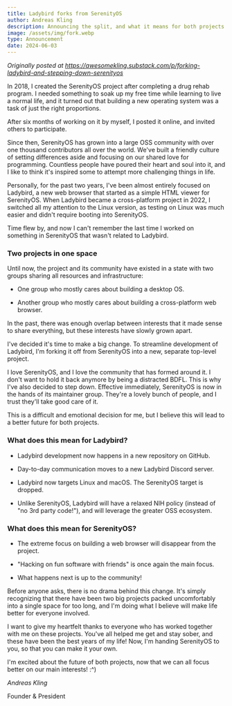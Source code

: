 ```yaml
---
title: Ladybird forks from SerenityOS
author: Andreas Kling
description: Announcing the split, and what it means for both projects.
image: /assets/img/fork.webp
type: Announcement
date: 2024-06-03
---
```


_Originally posted at https://awesomekling.substack.com/p/forking-ladybird-and-stepping-down-serenityos_

In 2018, I created the SerenityOS project after completing a drug rehab program. I needed something to soak up my free time while learning to live a normal life, and it turned out that building a new operating system was a task of just the right proportions.

After six months of working on it by myself, I posted it online, and invited others to participate.

Since then, SerenityOS has grown into a large OSS community with over one thousand contributors all over the world. We've built a friendly culture of setting differences aside and focusing on our shared love for programming. Countless people have poured their heart and soul into it, and I like to think it's inspired some to attempt more challenging things in life.

Personally, for the past two years, I've been almost entirely focused on Ladybird, a new web browser that started as a simple HTML viewer for SerenityOS. When Ladybird became a cross-platform project in 2022, I switched all my attention to the Linux version, as testing on Linux was much easier and didn't require booting into SerenityOS.

Time flew by, and now I can't remember the last time I worked on something in SerenityOS that wasn't related to Ladybird.

### Two projects in one space

Until now, the project and its community have existed in a state with two groups sharing all resources and infrastructure:

- One group who mostly cares about building a desktop OS.

- Another group who mostly cares about building a cross-platform web browser.

In the past, there was enough overlap between interests that it made sense to share everything, but these interests have slowly grown apart.

I've decided it's time to make a big change. To streamline development of Ladybird, I'm forking it off from SerenityOS into a new, separate top-level project.

I love SerenityOS, and I love the community that has formed around it. I don't want to hold it back anymore by being a distracted BDFL. This is why I've also decided to step down. Effective immediately, SerenityOS is now in the hands of its maintainer group. They're a lovely bunch of people, and I trust they'll take good care of it.

This is a difficult and emotional decision for me, but I believe this will lead to a better future for both projects.

### What does this mean for Ladybird?

- Ladybird development now happens in a new repository on GitHub.

- Day-to-day communication moves to a new Ladybird Discord server.

- Ladybird now targets Linux and macOS. The SerenityOS target is dropped.

- Unlike SerenityOS, Ladybird will have a relaxed NIH policy (instead of "no 3rd party code!"), and will leverage the greater OSS ecosystem.

### What does this mean for SerenityOS?

- The extreme focus on building a web browser will disappear from the project.

- "Hacking on fun software with friends" is once again the main focus.

- What happens next is up to the community!

Before anyone asks, there is no drama behind this change. It's simply recognizing that there have been two big projects packed uncomfortably into a single space for too long, and I'm doing what I believe will make life better for everyone involved.

I want to give my heartfelt thanks to everyone who has worked together with me on these projects. You've all helped me get and stay sober, and these have been the best years of my life! Now, I'm handing SerenityOS to you, so that you can make it your own.

I'm excited about the future of both projects, now that we can all focus better on our main interests! :^)

_Andreas Kling_

Founder & President

